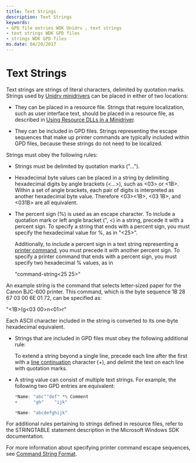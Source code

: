 ```yaml
---
title: Text Strings
description: Text Strings
keywords:
- GPD file entries WDK Unidrv , text strings
- text strings WDK GPD files
- strings WDK GPD files
ms.date: 04/20/2017
---
```


# Text Strings





Text strings are strings of literal characters, delimited by quotation marks. Strings used by [Unidrv minidrivers](unidrv-minidrivers.md) can be placed in either of two locations:

-   They can be placed in a resource file. Strings that require localization, such as user interface text, should be placed in a resource file, as described in [Using Resource DLLs in a Minidriver](using-resource-dlls-in-a-minidriver.md).

-   They can be included in GPD files. Strings representing the escape sequences that make up printer commands are typically included within GPD files, because these strings do not need to be localized.

Strings must obey the following rules:

-   Strings must be delimited by quotation marks ("...").

-   Hexadecimal byte values can be placed in a string by delimiting hexadecimal digits by angle brackets (&lt;...&gt;), such as &lt;03&gt; or &lt;1B&gt;. Within a set of angle brackets, each pair of digits is interpreted as another hexadecimal byte value. Therefore &lt;03&gt;&lt;1B&gt;, &lt;03 1B&gt;, and &lt;031B&gt; are all equivalent.

-   The percent sign (%) is used as an escape character. To include a quotation mark or left angle bracket (", &lt;) in a string, precede it with a percent sign. To specify a string that ends with a percent sign, you must specify the hexadecimal value for %, as in "&lt;25&gt;".

    Additionally, to include a percent sign in a text string representing a [printer command](printer-commands.md), you must precede it with another percent sign. To specify a printer command that ends with a percent sign, you must specify two hexadecimal % values, as in

    "command-string&lt;25 25&gt;"

An example string is the command that selects letter-sized paper for the Canon BJC-600 printer. This command, which is the byte sequence 1B 28 67 03 00 6E 01 72, can be specified as:

"&lt;1B&gt;(g&lt;03 00&gt;n&lt;01&gt;r"

Each ASCII character included in the string is converted to its one-byte hexadecimal equivalent.

-   Strings that are included in GPD files must obey the following additional rule:

    To extend a string beyond a single line, precede each line after the first with a [line continuation](line-continuation.md) character (+), and delimit the text on each line with quotation marks.

-   A string value can consist of multiple text strings. For example, the following two GPD entries are equivalent:
    ```cpp
    *Name: "abc""def" *% Comment
    +      "gh"    "ijk"

    *Name: "abcdefghijk"
    ```

For additional rules pertaining to strings defined in resource files, refer to the STRINGTABLE statement description in the Microsoft Windows SDK documentation.

For more information about specifying printer command escape sequences, see [Command String Format](command-string-format.md).

 

 





